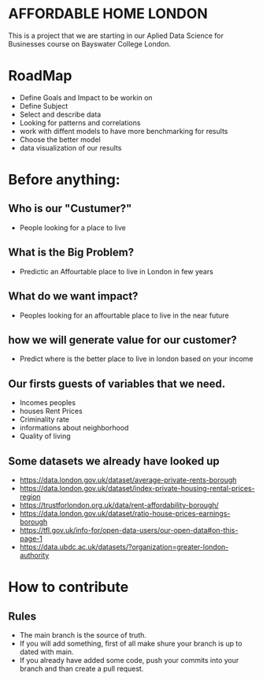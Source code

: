 AFFORDABLE HOME LONDON
=======================

This is a project that we are starting in our Aplied Data Science for Businesses course on Bayswater College London.

# RoadMap


- Define Goals and Impact to be workin on
- Define Subject
- Select and describe data
- Looking for patterns and correlations
- work with diffent models to have more benchmarking for results
- Choose the better model
- data visualization of our results

# Before anything:

## Who is our "Custumer?"

- People looking for a place to live


## What is the Big Problem?

- Predictic an Affourtable place to live in London in few years


## What do we want impact?
 
 - Peoples looking for an affourtable place to live in the near future


## how we will generate value for our customer?
 
 - Predict where is the better place to live in london based on your income


## Our firsts guests of variables that we need.

- Incomes peoples
- houses Rent Prices
- Criminality rate
- informations about neighborhood
- Quality of living


## Some datasets we already have looked up

- https://data.london.gov.uk/dataset/average-private-rents-borough
- https://data.london.gov.uk/dataset/index-private-housing-rental-prices-region
- https://trustforlondon.org.uk/data/rent-affordability-borough/
- https://data.london.gov.uk/dataset/ratio-house-prices-earnings-borough
- https://tfl.gov.uk/info-for/open-data-users/our-open-data#on-this-page-1
- https://data.ubdc.ac.uk/datasets/?organization=greater-london-authority

# How to contribute

## Rules

- The main branch is the source of truth.
- If you will add something, first of all make shure your branch is up to dated with main.
- If you already have added some code, push your commits into your branch and than create a pull request.